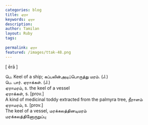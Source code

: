 ```yaml
---
categories: blog
title: ஏரா
keywords: ஏரா
description: 
author: Tamilan
layout: Ruby
tags: 
 
permalink: ஏரா
featured: /images/ttak-48.png
---
```

  
[ ērā ]  
  
பெ. Keel of a ship; கப்பலின்அடிப்பொருத்து மரம். (J.)  
பெ. பார். ஏராக்கள். (J.)  
ஏராமரம், s. the keel of a vessel  
ஏராக்கள், s. [prov.]  
A kind of medicinal toddy extracted from the palmyra tree, நீராளம்  
ஏராமரம், s. [prov.]  
The keel of a vessel, மரக்கலத்தினடிமரம்  
மரக்கலத்தினோருறுப்பு